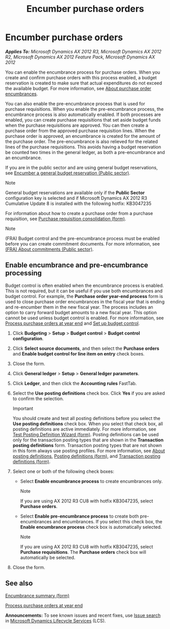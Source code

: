 ﻿---
title: Encumber purchase orders
TOCTitle: Encumber purchase orders
ms:assetid: 79668209-8a70-4966-b4f5-eb98548b99eb
ms:mtpsurl: https://technet.microsoft.com/en-us/library/Hh209259(v=AX.60)
ms:contentKeyID: 36058237
ms.date: 03/25/2015
mtps_version: v=AX.60
f1_keywords:
- purchase order
- purchase orders
- encumbrances
- PO
- purchase order encumbrances
---

# Encumber purchase orders 


_**Applies To:** Microsoft Dynamics AX 2012 R3, Microsoft Dynamics AX 2012 R2, Microsoft Dynamics AX 2012 Feature Pack, Microsoft Dynamics AX 2012_

You can enable the encumbrance process for purchase orders. When you create and confirm purchase orders with this process enabled, a budget reservation is created to make sure that actual expenditures do not exceed the available budget. For more information, see [About purchase order encumbrances](about-purchase-order-encumbrances.md).

You can also enable the pre-encumbrance process that is used for purchase requisitions. When you enable the pre-encumbrance process, the encumbrance process is also automatically enabled. If both processes are enabled, you can create purchase requisitions that set aside budget funds when the purchase requisitions are approved. You can then create a purchase order from the approved purchase requisition lines. When the purchase order is approved, an encumbrance is created for the amount of the purchase order. The pre-encumbrance is also relieved for the related lines of the purchase requisitions. This avoids having a budget reservation be counted two times in the general ledger, as both a pre-encumbrance and an encumbrance.

If you are in the public sector and are using general budget reservations, see [Encumber a general budget reservation (Public sector)](encumber-a-general-budget-reservation-public-sector.md).


> [!NOTE]
> <P>General budget reservations are available only if the <STRONG>Public Sector</STRONG> configuration key is selected and if Microsoft Dynamics AX 2012 R3 Cumulative Update 8 is installed with the following hotfix: KB3047235</P>



For information about how to create a purchase order from a purchase requisition, see [Purchase requisition consolidation (form)](https://technet.microsoft.com/en-us/library/hh227441\(v=ax.60\)).


> [!NOTE]
> <P>(FRA) Budget control and the pre-encumbrance process must be enabled before you can create commitment documents. For more information, see <A href="fra-about-commitments-public-sector.md">(FRA) About commitments (Public sector)</A>.</P>



## Enable encumbrance and pre-encumbrance processing

Budget control is often enabled when the encumbrance process is enabled. This is not required, but it can be useful if you use both encumbrances and budget control. For example, the **Purchase order year-end process** form is used to close purchase order encumbrances in the fiscal year that is ending and re-encumber them in the new fiscal year. The process includes an option to carry forward budget amounts to a new fiscal year. This option cannot be used unless budget control is enabled. For more information, see [Process purchase orders at year end](process-purchase-orders-at-year-end.md) and [Set up budget control](set-up-budget-control.md).

1.  Click **Budgeting** \> **Setup** \> **Budget control** \> **Budget control configuration**.

2.  Click **Select source documents**, and then select the **Purchase orders** and **Enable budget control for line item on entry** check boxes.

3.  Close the form.

4.  Click **General ledger** \> **Setup** \> **General ledger parameters**.

5.  Click **Ledger**, and then click the **Accounting rules** FastTab.

6.  Select the **Use posting definitions** check box. Click **Yes** if you are asked to confirm the selection.
    

    > [!IMPORTANT]
    > <P>You should create and test all posting definitions before you select the <STRONG>Use posting definitions</STRONG> check box. When you select that check box, all posting definitions are active immediately. For more information, see <A href="https://technet.microsoft.com/en-us/library/hh227669(v=ax.60)">Test Posting Definition Wizard (form)</A>. Posting definitions can be used only for the transaction posting types that are shown in the <STRONG>Transaction posting definitions</STRONG> form. Transaction posting types that are not shown in this form always use posting profiles. For more information, see <A href="about-posting-definitions.md">About posting definitions</A>, <A href="https://technet.microsoft.com/en-us/library/hh227607(v=ax.60)">Posting definitions (form)</A>, and <A href="https://technet.microsoft.com/en-us/library/hh242550(v=ax.60)">Transaction posting definitions (form)</A>.</P>



7.  Select one or both of the following check boxes:
    
      - Select **Enable encumbrance process** to create encumbrances only.
        

        > [!NOTE]
        > <P>If you are using AX 2012 R3 CU8 with hotfix KB3047235, select <STRONG>Purchase orders</STRONG>.</P>

    
      - Select **Enable pre-encumbrance process** to create both pre-encumbrances and encumbrances. If you select this check box, the **Enable encumbrance process** check box is automatically selected.
        

        > [!NOTE]
        > <P>If you are using AX 2012 R3 CU8 with hotfix KB3047235, select <STRONG>Purchase requisitions</STRONG>. The <STRONG>Purchase orders</STRONG> check box will automatically be selected.</P>



8.  Close the form.

## See also

[Encumbrance summary (form)](https://technet.microsoft.com/en-us/library/hh209473\(v=ax.60\))

[Process purchase orders at year end](process-purchase-orders-at-year-end.md)

  
**Announcements:** To see known issues and recent fixes, use [Issue search](http://go.microsoft.com/fwlink/?linkid=389258) in [Microsoft Dynamics Lifecycle Services](http://go.microsoft.com/fwlink/?linkid=306505) (LCS).

